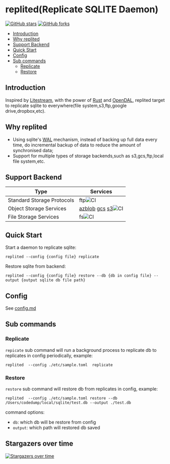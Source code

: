 # replited(Replicate SQLITE Daemon)

[![GitHub stars](https://img.shields.io/github/stars/lichuang/replited?label=Stars&logo=github)](https://github.com/lichuang/replited)
[![GitHub forks](https://img.shields.io/github/forks/lichuang/replited?label=Forks&logo=github)](https://github.com/lichuang/replited)

<!-- MarkdownTOC autolink="true" -->
- [Introduction](#introduction)
- [Why replited](#why-replited)
- [Support Backend](#support-backend)
- [Quick Start](#quick-start)
- [Config](#config)
- [Sub commands](#sub-commands)
	- [Replicate](#replicate)
  - [Restore](#restore)
  <!-- /MarkdownTOC -->

## Introduction

Inspired by [Litestream](https://litestream.io/), with the power of [Rust](https://www.rust-lang.org/) and [OpenDAL](https://opendal.apache.org/), replited target to replicate sqlite to everywhere(file system,s3,ftp,google drive,dropbox,etc).

## Why replited
* Using sqlite's [WAL](https://sqlite.org/wal.html) mechanism, instead of backing up full data every time, do incremental backup of data to reduce the amount of synchronised data;
* Support for multiple types of storage backends,such as s3,gcs,ftp,local file system,etc.

## Support Backend

| Type                       | Services                                                     |
| -------------------------- | ------------------------------------------------------------ |
| Standard Storage Protocols | ftp![CI](https://github.com/lichuang/replited/actions/workflows/ftp_integration_test.yml/badge.svg)                                    |
| Object Storage Services    | [azblob] [gcs] [s3]![CI](https://github.com/lichuang/replited/actions/workflows/s3_integration_test.yml/badge.svg) |
| File Storage Services      | fs![CI](https://github.com/lichuang/replited/actions/workflows/fs_integration_test.yml/badge.svg)                                                          |

[azblob]: https://azure.microsoft.com/en-us/services/storage/blobs/
[gcs]: https://cloud.google.com/storage
[s3]: https://aws.amazon.com/s3/



## Quick Start

Start a daemon to replicate sqlite:

```shell
replited --config {config file} replicate 
```

Restore sqlite from backend:

```shell
replited --config {config file} restore --db {db in config file} --output {output sqlite db file path}
```

## Config

See [config.md](./config.md)


## Sub commands
### Replicate
`repicate` sub command will run a background process to replicate db to replicates in config periodically, example:
```
replited  --config ./etc/sample.toml  replicate
```

### Restore
`restore` sub command will restore db from replicates in config, example:
```
replited  --config ./etc/sample.toml restore --db /Users/codedump/local/sqlite/test.db --output ./test.db
```

command options:
* `db`: which db will be restore from config
* `output`: which path will restored db saved

## Stargazers over time
[![Stargazers over time](https://starchart.cc/lichuang/replited.svg?variant=adaptive)](https://starchart.cc/lichuang/replited)

​                    

